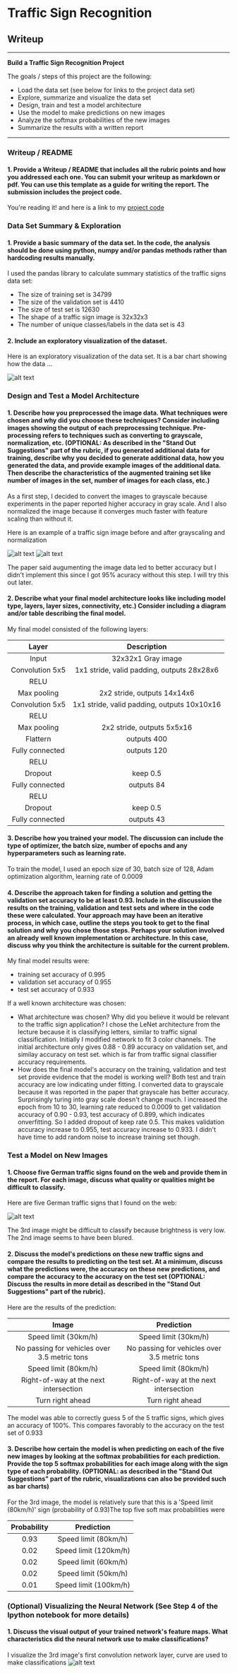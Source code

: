 # **Traffic Sign Recognition** 

## Writeup

---

**Build a Traffic Sign Recognition Project**

The goals / steps of this project are the following:
* Load the data set (see below for links to the project data set)
* Explore, summarize and visualize the data set
* Design, train and test a model architecture
* Use the model to make predictions on new images
* Analyze the softmax probabilities of the new images
* Summarize the results with a written report


[//]: # (Image References)

[image1]: ./outputs/train_data_dist.png "Train Distribution"
[image2]: ./outputs/original.png "Original"
[image3]: ./outputs/gray_normalized.png "Normalized Gray"
[image4]: ./outputs/test_5_images.png "Test 5 Images"
[image5]: ./outputs/visualization_layers.png "Visualization first conv layer"


---
### Writeup / README

#### 1. Provide a Writeup / README that includes all the rubric points and how you addressed each one. You can submit your writeup as markdown or pdf. You can use this template as a guide for writing the report. The submission includes the project code.

You're reading it! and here is a link to my [project code](./Traffic_Sign_Classifier.ipynb)

### Data Set Summary & Exploration

#### 1. Provide a basic summary of the data set. In the code, the analysis should be done using python, numpy and/or pandas methods rather than hardcoding results manually.

I used the pandas library to calculate summary statistics of the traffic
signs data set:

* The size of training set is 34799
* The size of the validation set is 4410
* The size of test set is 12630
* The shape of a traffic sign image is 32x32x3
* The number of unique classes/labels in the data set is 43

#### 2. Include an exploratory visualization of the dataset.

Here is an exploratory visualization of the data set. It is a bar chart showing how the data ...

![alt text][image1]

### Design and Test a Model Architecture

#### 1. Describe how you preprocessed the image data. What techniques were chosen and why did you choose these techniques? Consider including images showing the output of each preprocessing technique. Pre-processing refers to techniques such as converting to grayscale, normalization, etc. (OPTIONAL: As described in the "Stand Out Suggestions" part of the rubric, if you generated additional data for training, describe why you decided to generate additional data, how you generated the data, and provide example images of the additional data. Then describe the characteristics of the augmented training set like number of images in the set, number of images for each class, etc.)

As a first step, I decided to convert the images to grayscale because experiments in the paper reported higher accuracy in gray scale. And I also normalized the image because it converges much faster with feature scaling than without it.

Here is an example of a traffic sign image before and after grayscaling and normalization

![alt text][image2]
![alt text][image3]

The paper said augumenting the image data led to better accuracy but I didn't implement this since I got 95% acuracy without this step. I will try this out later.

#### 2. Describe what your final model architecture looks like including model type, layers, layer sizes, connectivity, etc.) Consider including a diagram and/or table describing the final model.

My final model consisted of the following layers:

| Layer         		|     Description	        					| 
|:---------------------:|:---------------------------------------------:| 
| Input         		| 32x32x1 Gray image   							| 
| Convolution 5x5     	| 1x1 stride, valid padding, outputs 28x28x6 	|
| RELU					|												|
| Max pooling	      	| 2x2 stride,  outputs 14x14x6 					|
| Convolution 5x5	    | 1x1 stride, valid padding, outputs 10x10x16 	|
| RELU					|												|
| Max pooling	      	| 2x2 stride,  outputs 5x5x16 					|
| Flattern       		| outputs 400 									|
| Fully connected		| outputs 120									|
| RELU					|												|
| Dropout				| keep 0.5										|
| Fully connected		| outputs 84									|
| RELU					|												|
| Dropout				| keep 0.5										|
| Fully connected		| outputs 43									|


#### 3. Describe how you trained your model. The discussion can include the type of optimizer, the batch size, number of epochs and any hyperparameters such as learning rate.

To train the model, I used an epoch size of 30, batch size of 128, Adam optimization algorithm, learning rate of 0.0009 


#### 4. Describe the approach taken for finding a solution and getting the validation set accuracy to be at least 0.93. Include in the discussion the results on the training, validation and test sets and where in the code these were calculated. Your approach may have been an iterative process, in which case, outline the steps you took to get to the final solution and why you chose those steps. Perhaps your solution involved an already well known implementation or architecture. In this case, discuss why you think the architecture is suitable for the current problem.

My final model results were:
* training set accuracy of 0.995
* validation set accuracy of 0.955
* test set accuracy of 0.933


If a well known architecture was chosen:
* What architecture was chosen? Why did you believe it would be relevant to the traffic sign application?
I chose the LeNet architecture from the lecture because it is classifying letters, similar to traffic signal classification. Initially I modified network to fit 3 color channels. The initial architecture only gives 0.88 - 0.89 accuracy on validation set, and similay accuracy on test set. which is far from traffic signal classifier accuracy requirements.
* How does the final model's accuracy on the training, validation and test set provide evidence that the model is working well?
 Both test and train accuracy are low indicating under fitting. I converted data to grayscale because it was reported in the paper that grayscale has better accuracy. Surprisingly turing into gray scale doesn't change much.
 I increased the epoch from 10 to 30, learning rate reduced to 0.0009 to get validation accuracy of 0.90 - 0.93, test accuracy of 0.899, which indicates onverfitting. 
 So I added dropout of keep rate 0.5. This makes validation accuracy increase to 0.955, test accuracy increase to 0.933.
 I didn't have time to add random noise to increase training set though.

### Test a Model on New Images

#### 1. Choose five German traffic signs found on the web and provide them in the report. For each image, discuss what quality or qualities might be difficult to classify.

Here are five German traffic signs that I found on the web:

![alt text][image4] 

The 3rd image might be difficult to classify because brightness is very low. The 2nd image seems to have been blured.

#### 2. Discuss the model's predictions on these new traffic signs and compare the results to predicting on the test set. At a minimum, discuss what the predictions were, the accuracy on these new predictions, and compare the accuracy to the accuracy on the test set (OPTIONAL: Discuss the results in more detail as described in the "Stand Out Suggestions" part of the rubric).

Here are the results of the prediction:

| Image										|Prediction								| 
|:------------------------------------------:|:---------------------------------------------:| 
| Speed limit (30km/h)| Speed limit (30km/h)| 
| No passing for vehicles over 3.5 metric tons	|No passing for vehicles over 3.5 metric tons|
| Speed limit (80km/h)			| Speed limit (80km/h)			|
| Right-of-way at the next intersection| Right-of-way at the next intersection|
| Turn right ahead			| Turn right ahead			|


The model was able to correctly guess 5 of the 5 traffic signs, which gives an accuracy of 100%. This compares favorably to the accuracy on the test set of 0.933

#### 3. Describe how certain the model is when predicting on each of the five new images by looking at the softmax probabilities for each prediction. Provide the top 5 softmax probabilities for each image along with the sign type of each probability. (OPTIONAL: as described in the "Stand Out Suggestions" part of the rubric, visualizations can also be provided such as bar charts)


For the 3rd image, the model is relatively sure that this is a 'Speed limit (80km/h)' sign (probability of 0.93)The top five soft max probabilities were

| Probability         	|     Prediction	        					| 
|:---------------------:|:---------------------------------------------:| 
| 0.93         			| Speed limit (80km/h)  		 		 		| 
| 0.02    				| Speed limit (120km/h) 						|
| 0.02					| Speed limit (60km/h)							|
| 0.02	      			| Speed limit (50km/h)					 		|
| 0.01				    | Speed limit (100km/h)    						|

 

### (Optional) Visualizing the Neural Network (See Step 4 of the Ipython notebook for more details)
#### 1. Discuss the visual output of your trained network's feature maps. What characteristics did the neural network use to make classifications?
I visualize the 3rd image's first convolution network layer, curve are used to make classifications
![alt text][image5] 
